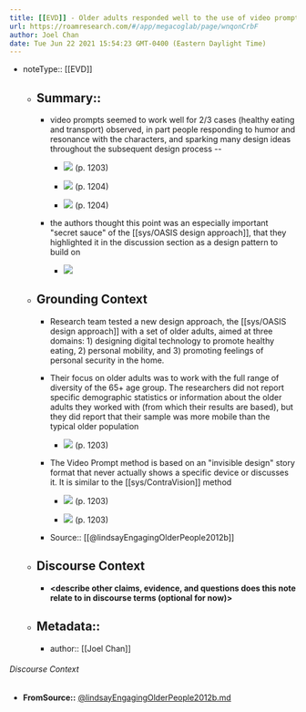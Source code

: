 ```yaml
---
title: [[EVD]] - Older adults responded well to the use of video prompts to frame discussion about invisible future technologies - [[@lindsayEngagingOlderPeople2012b]]
url: https://roamresearch.com/#/app/megacoglab/page/wnqonCrbF
author: Joel Chan
date: Tue Jun 22 2021 15:54:23 GMT-0400 (Eastern Daylight Time)
---
```


- noteType:: [[EVD]]

    - ## Summary::

        - video prompts seemed to work well for 2/3 cases (healthy eating and transport) observed, in part people responding to humor and resonance with the characters, and sparking many design ideas throughout the subsequent design process --

            - ![](https://firebasestorage.googleapis.com/v0/b/firescript-577a2.appspot.com/o/imgs%2Fapp%2Fmegacoglab%2FbUqRzdUuzV.png?alt=media&token=09fa7854-8001-413c-a82d-f27fab50c53b) (p. 1203)

            - ![](https://firebasestorage.googleapis.com/v0/b/firescript-577a2.appspot.com/o/imgs%2Fapp%2Fmegacoglab%2FGm-4Z4hLoT.png?alt=media&token=6a9e9c4e-ce18-4d94-8f8a-7ebd8aa2808e) (p. 1204)

            - ![](https://firebasestorage.googleapis.com/v0/b/firescript-577a2.appspot.com/o/imgs%2Fapp%2Fmegacoglab%2F7KrRrMhWJW.png?alt=media&token=53ed839e-650e-4ac8-8d11-184db2d394ae) (p. 1204)

        - the authors thought this point was an especially important "secret sauce" of the [[sys/OASIS design approach]], that they highlighted it in the discussion section as a design pattern to build on

            - ![](https://firebasestorage.googleapis.com/v0/b/firescript-577a2.appspot.com/o/imgs%2Fapp%2Fmegacoglab%2Fuh8JKcaQ2x.png?alt=media&token=9abe3b38-e3c8-49f3-8365-0a347898705f)

    - ## **Grounding Context**

        - Research team tested a new design approach, the [[sys/OASIS design approach]] with a set of older adults, aimed at three domains: 1) designing digital technology to promote healthy eating, 2) personal mobility, and 3) promoting feelings of personal security in the home.

        - Their focus on older adults was to work with the full range of diversity of the 65+ age group. The researchers did not report specific demographic statistics or information about the older adults they worked with (from which their results are based), but they did report that their sample was more mobile than the typical older population

            - ![](https://firebasestorage.googleapis.com/v0/b/firescript-577a2.appspot.com/o/imgs%2Fapp%2Fmegacoglab%2FRX16bKrAk8.png?alt=media&token=3f4ae0cc-bcdd-4f34-b1b9-c24ac5d08afc) (p. 1203)

        - The Video Prompt method is based on an "invisible design" story format that never actually shows a specific device or discusses it. It is similar to the [[sys/ContraVision]] method

            - ![](https://firebasestorage.googleapis.com/v0/b/firescript-577a2.appspot.com/o/imgs%2Fapp%2Fmegacoglab%2FeIK7Eb_5Ev.png?alt=media&token=00b9f220-e57b-4f17-b301-940c267976ec) (p. 1203)

            - ![](https://firebasestorage.googleapis.com/v0/b/firescript-577a2.appspot.com/o/imgs%2Fapp%2Fmegacoglab%2FcBeoh6QYuN.png?alt=media&token=b801b578-0eae-4927-809d-687e7c15b8a4) (p. 1203)

        - Source:: [[@lindsayEngagingOlderPeople2012b]]

    - ## **Discourse Context**

        - __<describe other claims, evidence, and questions does this note relate to in discourse terms (optional for now)>__

    - ## Metadata::

        - author:: [[Joel Chan]]

###### Discourse Context

- **FromSource::** [@lindsayEngagingOlderPeople2012b.md](@lindsayEngagingOlderPeople2012b.md)

